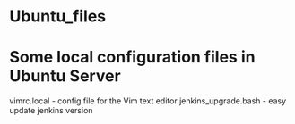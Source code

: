 # Ubuntu_files
# Some local configuration files in Ubuntu Server

vimrc.local - config file for the Vim text editor
jenkins_upgrade.bash - easy update jenkins version
